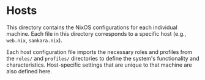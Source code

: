 # Hosts

This directory contains the NixOS configurations for each individual machine. Each file in this directory corresponds to a specific host (e.g., `web.nix`, `sankara.nix`).

Each host configuration file imports the necessary roles and profiles from the `roles/` and `profiles/` directories to define the system's functionality and characteristics. Host-specific settings that are unique to that machine are also defined here.
